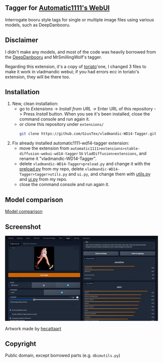 Tagger for [Automatic1111's WebUI](https://github.com/AUTOMATIC1111/stable-diffusion-webui)
---
Interrogate booru style tags for single or multiple image files using various models, such as DeepDanbooru.

## Disclaimer
I didn't make any models, and most of the code was heavily borrowed from the [DeepDanbooru](https://github.com/KichangKim/DeepDanbooru) and MrSmillingWolf's tagger.

Regarding this extension, it's a copy of [toriato](https://github.com/toriato/stable-diffusion-webui-wd14-tagger)'one, I changed 3 files to make it work in vladmandic webui; if you had errors ecc in toriato's extension, they will be there too.

## Installation
1. New, clean installation:
   - go to *Extensions* -> *Install from URL* -> Enter URL of this repository -> Press *Install* button. When you see it's been installed, close the command console and run again it.
   - or clone this repository under `extensions/`
      ```sh
      git clone https://github.com/GiusTex/vladmandic-WD14-Tagger.git extensions/vladmandic-WD14-Tagger
      ```
2. Fix already installed automatic1111-wd14-tagger extension:
   - move the extension from `automatic1111>extensions>stable-diffusion-webui-wd14-tagger` to `VladDiffusion>extensions`, and rename it "vladmandic-WD14-Tagger".
   - delete `vladmandic-WD14-Tagger>preload.py` and change it with the [preload.py](https://github.com/GiusTex/vladmandic-WD14-Tagger/blob/main/preload.py) from my repo, delete `vladmandic-WD14-Tagger>tagger>utils.py` and `ui.py`, and change them with [utils.py](https://github.com/GiusTex/vladmandic-WD14-Tagger/blob/main/tagger/utils.py) and [ui.py](https://github.com/GiusTex/vladmandic-WD14-Tagger/blob/main/tagger/ui.py) from my repo.
   - close the command console and run again it.

## Model comparison
[Model comparison](docs/model-comparison.md)

## Screenshot
![Screenshot](docs/screenshot.png)

Artwork made by [hecattaart](https://vk.com/hecattaart?w=wall-89063929_3767)

## Copyright

Public domain, except borrowed parts (e.g. `dbimutils.py`)
